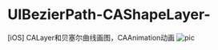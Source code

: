 # UIBezierPath-CAShapeLayer-
[iOS] CALayer和贝塞尔曲线画图，CAAnimation动画
![pic](http://i13.tietuku.com/5367ba9e6819b354.png)
